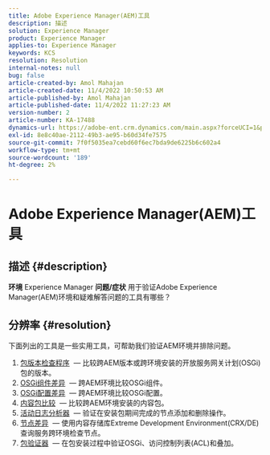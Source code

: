 ```yaml
---
title: Adobe Experience Manager(AEM)工具
description: 描述
solution: Experience Manager
product: Experience Manager
applies-to: Experience Manager
keywords: KCS
resolution: Resolution
internal-notes: null
bug: false
article-created-by: Amol Mahajan
article-created-date: 11/4/2022 10:50:53 AM
article-published-by: Amol Mahajan
article-published-date: 11/4/2022 11:27:23 AM
version-number: 2
article-number: KA-17488
dynamics-url: https://adobe-ent.crm.dynamics.com/main.aspx?forceUCI=1&pagetype=entityrecord&etn=knowledgearticle&id=e87d6a88-2e5c-ed11-9561-6045bd006704
exl-id: 8e8c40ae-2112-49b3-ae95-b60d34fe7575
source-git-commit: 7f0f5035ea7cebd60f6ec7bda9de6225b6c602a4
workflow-type: tm+mt
source-wordcount: '189'
ht-degree: 2%

---
```


# Adobe Experience Manager(AEM)工具

## 描述 {#description}

<b>环境</b>
Experience Manager
<b>问题/症状</b>
用于验证Adobe Experience Manager(AEM)环境和疑难解答问题的工具有哪些？


## 分辨率 {#resolution}

下面列出的工具是一些实用工具，可帮助我们验证AEM环境并排除问题。<br>
1. [包版本检查程序](https://helpx.adobe.com/experience-manager/kb/tools/bundle-version-checker.html)  — 比较跨AEM版本或跨环境安装的开放服务网关计划(OSGi)包的版本。
2. [OSGi组件差异](https://helpx.adobe.com/experience-manager/kb/tools/osgi-component-diff.html)  — 跨AEM环境比较OSGi组件。
3. [OSGi配置差异](https://helpx.adobe.com/experience-manager/kb/tools/osgi-configuration-diff.html)  — 跨AEM环境比较OSGi配置。
4. [内容包比较](https://helpx.adobe.com/experience-manager/kb/tools/content-package-comparator.html)  — 比较跨AEM环境安装的内容包。
5. [活动日志分析器](https://helpx.adobe.com/experience-manager/kb/tools/activity-log-analyzer.html)  — 验证在安装包期间完成的节点添加和删除操作。
6. [节点差异](https://helpx.adobe.com/experience-manager/kb/tools/aem-node-diff.html)  — 使用内容存储库Extreme Development Environment(CRX/DE)查询服务跨环境检查节点。
7. [包验证器](https://helpx.adobe.com/experience-manager/6-4/sites/administering/using/package-manager.html#ValidatingPackages)  — 在包安装过程中验证OSGi、访问控制列表(ACL)和叠加。
